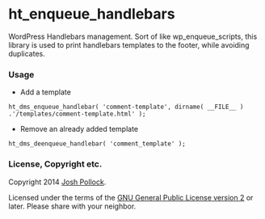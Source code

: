 # ht_enqueue_handlebars

WordPress Handlebars management. Sort of like wp_enqueue_scripts, this library is used to print handlebars templates to the footer, while avoiding duplicates.

### Usage
* Add a template

`ht_dms_enqueue_handlebar( 'comment-template', dirname( __FILE__ ) .'/templates/comment-template.html' );` 

* Remove an already added template

`ht_dms_deenqueue_handlebar( 'comment_template' );`


### License, Copyright etc.
Copyright 2014 [Josh Pollock](http://JoshPress.net).

Licensed under the terms of the [GNU General Public License version 2](http://www.gnu.org/licenses/gpl-2.0.html) or later. Please share with your neighbor.
